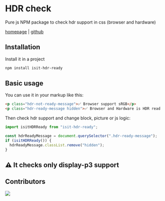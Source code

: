 # HDR check

Pure js NPM package to check hdr support in css (browser and hardware)

[homepage](https://hdr.js.garden) | [github](https://github.com/slimcandy/isit-hdr-ready)

## Installation

Install it in a project

```bash
npm install isit-hdr-ready
```

## Basic usage

You can use it in your markup like this:

```html
<p class="hdr-not-ready-message">✅ Browser support sRGB</p>
<p class="hdr-ready-message hidden">✅ Browser and Hardware is HDR ready</p>
```

Then check hdr support and change block, picture or js logic:

```js
import isitHDRReady from "isit-hdr-ready";

const hdrReadyMessage = document.querySelector(".hdr-ready-message");
if (isitHDRReady()) {
  hdrReadyMessage.classList.remove("hidden");
}
```

## ⚠️ It checks only display-p3 support

## Contributors

<a href="https://github.com/slimcandy/isit-hdr-ready/graphs/contributors">
  <img src="https://contrib.rocks/image?repo=slimcandy/isit-hdr-ready" />
</a>

